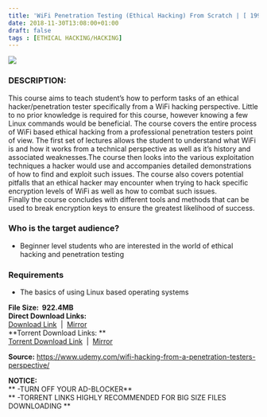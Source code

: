 ```yaml
---
title: 'WiFi Penetration Testing (Ethical Hacking) From Scratch | [ 199.99$ Course For Free ]'
date: 2018-11-30T13:08:00+01:00
draft: false
tags : [ETHICAL HACKING/HACKING]
---
```


[![](https://3.bp.blogspot.com/-Q2m1-53B8OI/XAEm9mtQdeI/AAAAAAAAASw/-cshgvj6fwIGjjtobv91qXJDKzLT16QbgCLcBGAs/s640/WiFi-Penetration-Testing-Ethical-Hacking-From-Scratch.jpg)](https://3.bp.blogspot.com/-Q2m1-53B8OI/XAEm9mtQdeI/AAAAAAAAASw/-cshgvj6fwIGjjtobv91qXJDKzLT16QbgCLcBGAs/s1600/WiFi-Penetration-Testing-Ethical-Hacking-From-Scratch.jpg)

### DESCRIPTION:

This course aims to teach student’s how to perform tasks of an ethical hacker/penetration tester specifically from a WiFi hacking perspective. Little to no prior knowledge is required for this course, however knowing a few Linux commands would be beneficial. The course covers the entire process of WiFi based ethical hacking from a professional penetration testers point of view. The first set of lectures allows the student to understand what WiFi is and how it works from a technical perspective as well as it’s history and associated weaknesses.The course then looks into the various exploitation techniques a hacker would use and accompanies detailed demonstrations of how to find and exploit such issues. The course also covers potential pitfalls that an ethical hacker may encounter when trying to hack specific encryption levels of WiFi as well as how to combat such issues.  
Finally the course concludes with different tools and methods that can be used to break encryption keys to ensure the greatest likelihood of success.  

### Who is the target audience?

*   Beginner level students who are interested in the world of ethical hacking and penetration testing

### Requirements

*   The basics of using Linux based operating systems

  
**File Size:  922.4MB**  
**Direct Download Links:**  
 [Download Link](https://oko.sh/WiFiPenetrationlink1)  |  [Mirror](https://oko.sh/WiFiPenetrationlink2)  
**Torrent Download Links: **  
[Torrent Download Link](https://oko.sh/WiFiPenetrationtorrent1)  |  [Mirror](https://oko.sh/WiFiPenetrationtorrent2)  
  
**Source:** https://www.udemy.com/wifi-hacking-from-a-penetration-testers-perspective/  
  
**NOTICE:**  
** -TURN OFF YOUR AD-BLOCKER**  
** -TORRENT LINKS HIGHLY RECOMMENDED FOR BIG SIZE FILES DOWNLOADING **